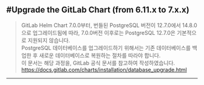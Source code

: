 #Upgrade the GitLab Chart (from 6.11.x to 7.x.x)
------------
> GitLab Helm Chart 7.0.0부터, 번들된 PostgreSQL 버전이 12.7.0에서 14.8.0으로 업그레이드됨에 따라,
> 7.0.0버전 이후로는 PostgreSQL 12.7.0은 기본적으로 지원되지 않습니다.<br/>
> PostgreSQL 데이터베이스를 업그레이드하기 위해서는 기존 데이터베이스를 백업한 후 새로운 데이터베이스로 복원하는 절차를 따라야 합니다.<br/>
> 이 문서는 해당 과정을, GitLab 공식 문서를 참고하여 작성하였습니다.<br/>
> https://docs.gitlab.com/charts/installation/database_upgrade.html
------------
